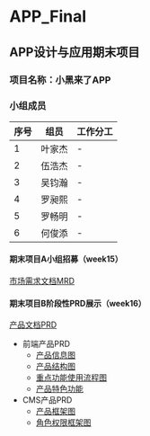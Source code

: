# APP_Final

## APP设计与应用期末项目

### 项目名称：小黑来了APP

### 小组成员
|序号|组员|工作分工|
|---|----|-------|
|1|叶家杰|-|
|2|伍浩杰|-|
|3|吴钧瀚|-|
|4|罗昶熙|-|
|5|罗畅明|-|
|6|何俊添|-|

#### 期末项目A小组招募（week15）
[市场需求文档MRD](https://github.com/Yejiejie/APP_Final/blob/master/MRD.md)

#### 期末项目B阶段性PRD展示（week16）
[产品文档PRD](https://github.com/Yejiejie/APP_Final/blob/master/PRD.md)

- 前端产品PRD
  - [产品信息图](https://github.com/Yejiejie/APP_Final/blob/master/%E4%BA%A7%E5%93%81%E4%BF%A1%E6%81%AF%E5%9B%BE.png)
  - [产品结构图](https://github.com/Yejiejie/APP_Final/blob/master/%E4%BA%A7%E5%93%81%E7%BB%93%E6%9E%84%E5%9B%BE.png)
  - [重点功能使用流程图](https://yejiejie.github.io/APP_Final/APP_team/index.html#g=1&p=%E9%87%8D%E7%82%B9%E5%8A%9F%E8%83%BD%E4%BD%BF%E7%94%A8%E6%B5%81%E7%A8%8B%E5%9B%BE)
  - [产品特色功能](https://github.com/Yejiejie/APP_Final/blob/master/%E4%BA%A7%E5%93%81%E7%89%B9%E8%89%B2%E5%8A%9F%E8%83%BD.md)
- CMS产品PRD
  - [产品框架图](https://yejiejie.github.io/APP_Final/APP_CMS/start.html#g=1&p=index)
  - [角色权限框架图](https://yejiejie.github.io/APP_Final/APP_CMS/start.html#g=1&p=index)

